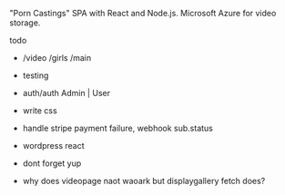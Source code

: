 "Porn Castings" SPA with React and Node.js.
Microsoft Azure for video storage.

todo

- /video /girls /main
- testing
- auth/auth Admin | User
- write css

- handle stripe payment failure, webhook sub.status
- wordpress react
- dont forget yup
- why does videopage naot waoark but displaygallery fetch does?
